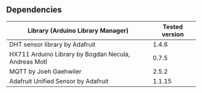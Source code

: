 ## Dependencies

| Library (Arduino Library Manager) | Tested version |
|----------------------------------|----------------|
| DHT sensor library by Adafruit        | 1.4.6          |
| HX711 Arduino Library by Bogdan Necula, Andreas Motl               | 0.7.5          |
| MQTT by Joeh Gaehwiler            | 2.5.2          |
| Adafruit Unified Sensor by Adafruit              | 1.1.15          |


